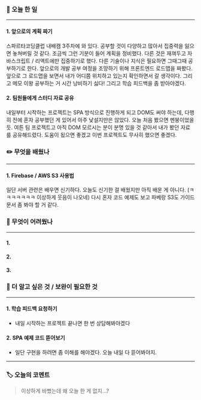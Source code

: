 ### 📅 오늘 한 일
---
#### 1. 앞으로의 계획 짜기
스파르타코딩클럽 내배캠 3주차에 와 있다. 공부할 것이 다양하고 많아서 집중력을 잃으면 놓쳐버릴 것 같다. 조금씩 그런 기분이 들어 계획을 정비했다. 다른 것은 재껴두고 자바스크립트 / 리액트에만 집중하기로 했다. 다른 기술이나 지식은 필요하면 그때그때 공부하기로 한다. 앞으로의 개발 공부 여정을 조망하기 위해 프론트엔드 로드맵을 짜봤다. 앞으로 그 로드맵을 보면서 내가 어디쯤 위치하고 있는지 확인하면서 갈 생각이다. 그리고 메모  이왕 공부하는 거 시간 낭비하기 싫다! 그리고 학습 피드백을 좀 받아야겠다.
#### 2. 팀원들에게 스터디 자료 공유
내일부터 시작하는 프로젝트는 SPA 방식으로 진행하게 되고 DOM도 써야 하는데, 다행히 전에 혼자 공부했던 게 있어서 아주 낯설지만은 않았다. 오늘 처음 봤으면 멘붕이었을 듯. 여튼 팀 프로젝트고 아직 DOM 모르시는 분이 분명 있을 것 같아서 내가 봤던 자료를 공유해드렸다. 도움이 됬으면 좋겠고 이번 프로젝트도 무사히 했으면 좋겠다.

### ✏️ 무엇을 배웠나
---
#### 1. Firebase / AWS S3 사용법
일단 서버 관련은 배우면 신기하다. 오늘도 신기한 걸 배웠지만 아직 배운 게 아니다. (ㅋㅋㅋㅋㅋㅋㅋ 이상하게 웃음이 나오네) 다시 혼자 코드 예제도 보고 파베랑 S3도 가이드 문서 좀 봐야 할 거 같다.

### 🥵 무엇이 어려웠나
---
#### 1.
#### 2.
#### 3.

### 🔎 더 알고 싶은 것 / 보완이 필요한 것
---
#### 1. 학습 피드백 요청하기
- 내일 시작하는 프로젝트 끝나면 한 번 상담해봐야겠다
#### 2. SPA 예제 코드 뜯어보기
- 일단 구현을 하려면 좀 이해를 해야겠다. 오늘 내일 다 뜯어봐야지.
---
### 🏷️ 오늘의 코멘트
> 이상하게 바빴는데 왜 오늘 한 게 없지...?
